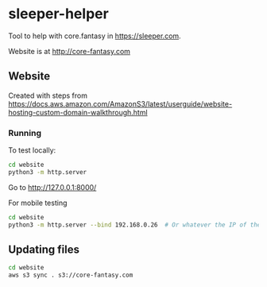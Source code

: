 # sleeper-helper

Tool to help with core.fantasy in https://sleeper.com.

Website is at http://core-fantasy.com

## Website
Created with steps from https://docs.aws.amazon.com/AmazonS3/latest/userguide/website-hosting-custom-domain-walkthrough.html
### Running
To test locally:
```bash
cd website
python3 -m http.server
```
Go to http://127.0.0.1:8000/
  
For mobile testing
```bash
cd website
python3 -m http.server --bind 192.168.0.26  # Or whatever the IP of the machine is
```

## Updating files
```bash
cd website
aws s3 sync . s3://core-fantasy.com
```